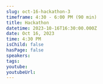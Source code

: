 ```yaml
---
slug: oct-16-hackathon-3
timeframe: 4:30 - 6:00 PM (90 min)
title: Hackathon
datetime: 2023-10-16T16:30:00.000Z
date: Oct 16, 2023
time: 4:30 PM
isChild: false
hasPage: false
speakers:
tags:
youtube:
youtubeUrl:
---
```

